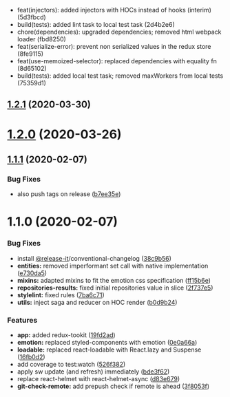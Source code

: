 * feat(injectors): added injectors with HOCs instead of hooks (interim) (5d3fbcd)
* build(tests): added lint task to local test task (2d4b2e6)
* chore(dependencies): upgraded dependencies; removed html webpack loader (fbd8250)
* feat(serialize-error): prevent non serialized values in the redux store (8fe9115)
* feat(use-memoized-selector): replaced dependencies with equality fn (8d65102)
* build(tests): added local test task; removed maxWorkers from local tests (75359d1)

<a name="1.2.1"></a>
## [1.2.1](https://github.com/freshfx/react-boilerplate/compare/v1.2.0...v1.2.1) (2020-03-30)

<a name="1.2.0"></a>
# [1.2.0](https://github.com/freshfx/react-boilerplate/compare/v1.1.1...v1.2.0) (2020-03-26)

<a name="1.1.1"></a>
## [1.1.1](https://github.com/freshfx/react-boilerplate/compare/v1.1.0...v1.1.1) (2020-02-07)


### Bug Fixes

* also push tags on release ([b7ee35e](https://github.com/freshfx/react-boilerplate/commit/b7ee35e))

<a name="1.1.0"></a>
# 1.1.0 (2020-02-07)


### Bug Fixes

* install [@release-it](https://github.com/release-it)/conventional-changelog ([38c9b56](https://github.com/freshfx/react-boilerplate/commit/38c9b56))
* **entities:** removed imperformant set call with native implementation ([e730da5](https://github.com/freshfx/react-boilerplate/commit/e730da5))
* **mixins:** adapted mixins to fit the emotion css specification ([ff15b6e](https://github.com/freshfx/react-boilerplate/commit/ff15b6e))
* **repositories-results:** fixed initial repositories value in slice ([2f737e5](https://github.com/freshfx/react-boilerplate/commit/2f737e5))
* **stylelint:** fixed rules ([7ba6c71](https://github.com/freshfx/react-boilerplate/commit/7ba6c71))
* **utils:** inject saga and reducer on HOC render ([b0d9b24](https://github.com/freshfx/react-boilerplate/commit/b0d9b24))


### Features

* **app:** added redux-tookit ([19fd2ad](https://github.com/freshfx/react-boilerplate/commit/19fd2ad))
* **emotion:** replaced styled-components with emotion ([0e0a66a](https://github.com/freshfx/react-boilerplate/commit/0e0a66a))
* **loadable:** replaced react-loadable with React.lazy and Suspense ([16fb0d2](https://github.com/freshfx/react-boilerplate/commit/16fb0d2))
* add coverage to test:watch ([526f382](https://github.com/freshfx/react-boilerplate/commit/526f382))
* apply sw update (and refresh) immediately ([bde3f62](https://github.com/freshfx/react-boilerplate/commit/bde3f62))
* replace react-helmet with react-helmet-async ([d83e679](https://github.com/freshfx/react-boilerplate/commit/d83e679))
* **git-check-remote:** add prepush check if remote is ahead ([3f8053f](https://github.com/freshfx/react-boilerplate/commit/3f8053f))

